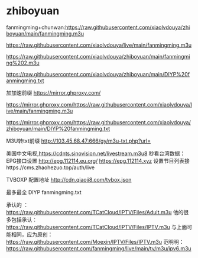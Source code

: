# zhiboyuan
fanmingming+chunwan:https://raw.githubusercontent.com/xiaolvdouya/zhiboyuan/main/fanmingming.m3u

https://raw.githubusercontent.com/xiaolvdouya/live/main/fanmingming.m3u

https://raw.githubusercontent.com/xiaolvdouya/zhiboyuan/main/fanmingming%202.m3u

https://raw.githubusercontent.com/xiaolvdouya/zhiboyuan/main/DIYP%20fanmingming.txt

加加速前缀 https://mirror.ghproxy.com/

https://mirror.ghproxy.com/https://raw.githubusercontent.com/xiaolvdouya/live/main/fanmingming.m3u

https://mirror.ghproxy.com/https://raw.githubusercontent.com/xiaolvdouya/zhiboyuan/main/DIYP%20fanmingming.txt

 M3U转txt前缀    http://103.45.68.47:666/gy/m3u-txt.php?url=

美国中文电视,https://cdnts.sinovision.net/livestream.m3u8
秒看台湾数据：
EPG接口设置
http://epg.112114.eu.org/
https://epg.112114.xyz
设置节目列表接
https.//cms.zhaohezuo.top/auth/live

TVBOXP 配置地址
http://cdn.qiaoji8.com/tvbox.json

最多最全 DIYP fanmingming.txt

承认的 ：https://raw.githubusercontent.com/TCatCloud/IPTV/Files/Adult.m3u
他的很多包括承认：  https://raw.githubusercontent.com/TCatCloud/IPTV/Files/IPTV.m3u
与上面可能相同，应为原创： https://raw.githubusercontent.com/Moexin/IPTV/Files/IPTV.m3u
范明明： https://raw.githubusercontent.com/fanmingming/live/main/tv/m3u/ipv6.m3u
